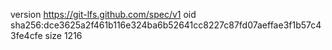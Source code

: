 version https://git-lfs.github.com/spec/v1
oid sha256:dce3625a2f461b116e324ba6b52641cc8227c87fd07aeffae3f1b57c43fe4cfe
size 1216
